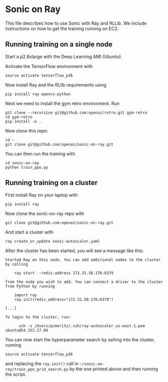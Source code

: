 # Sonic on Ray

This file describes how to use Sonic with Ray and RLLib. We include
instructions on how to get the training running on EC2.

## Running training on a single node

Start a p2.8xlarge with the Deep Learning AMI (Ubuntu).

Activate the TensorFlow environment with

```
source activate tensorflow_p36
```

Now install Ray and the RLlib requirements using

```
pip install ray opencv-python
```

Next we need to install the gym retro environment. Run

```
git clone --recursive git@github.com:openai/retro.git gym-retro
cd gym-retro
pip install -e .
```

Now clone this repo:

```
cd ~
git clone git@github.com:openai/sonic-on-ray.git
```

You can then run the training with

```
cd sonic-on-ray
python train_ppo.py
```

## Running training on a cluster

First install Ray on your laptop with

```
pip install ray
```

Now clone the sonic-on-ray repo with

```
git clone git@github.com:openai/sonic-on-ray.git
```

And start a cluster with

```
ray create_or_update sonic-autoscaler.yaml
```

After the cluster has been started, you will see a message like this:

```
Started Ray on this node. You can add additional nodes to the cluster by calling

    ray start --redis-address 172.31.58.176:6379

from the node you wish to add. You can connect a driver to the cluster from Python by running

    import ray
    ray.init(redis_address="172.31.58.176:6379")

[...]

To login to the cluster, run:

      ssh -i /Users/pcmoritz/.ssh/ray-autoscaler_us-east-1.pem ubuntu@54.152.27.84
```

You can now start the hyperparameter search by sshing into the cluster, running

```
source activate tensorflow_p36
```

and replacing the `ray.init()` call in `~/sonic-on-ray/train_ppo_grid_search.py`
by the one printed above and then running the script.
